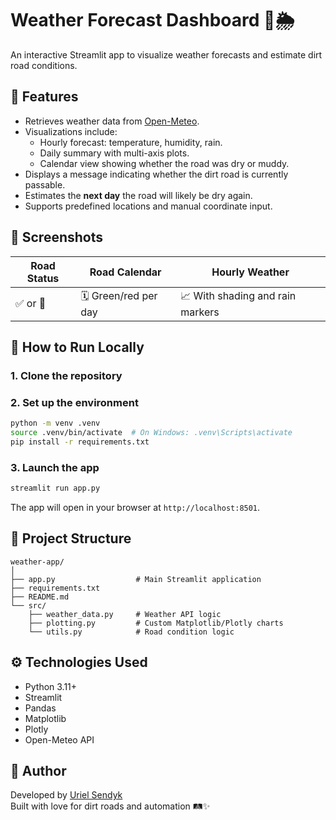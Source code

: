 # Weather Forecast Dashboard 🚜🌦️

An interactive Streamlit app to visualize weather forecasts and estimate dirt road conditions.

## 🧠 Features

- Retrieves weather data from [Open-Meteo](https://open-meteo.com/).
- Visualizations include:
  - Hourly forecast: temperature, humidity, rain.
  - Daily summary with multi-axis plots.
  - Calendar view showing whether the road was dry or muddy.
- Displays a message indicating whether the dirt road is currently passable.
- Estimates the **next day** the road will likely be dry again.
- Supports predefined locations and manual coordinate input.

## 📸 Screenshots

| Road Status | Road Calendar | Hourly Weather |
|-------------|----------------|----------------|
| ✅ or 🚫     | 🗓️ Green/red per day | 📈 With shading and rain markers |

## 🚀 How to Run Locally

### 1. Clone the repository


### 2. Set up the environment

```bash
python -m venv .venv
source .venv/bin/activate  # On Windows: .venv\Scripts\activate
pip install -r requirements.txt
```

### 3. Launch the app

```bash
streamlit run app.py
```

The app will open in your browser at `http://localhost:8501`.

## 📁 Project Structure

```
weather-app/
│
├── app.py                  # Main Streamlit application
├── requirements.txt
├── README.md
└── src/
    ├── weather_data.py     # Weather API logic
    ├── plotting.py         # Custom Matplotlib/Plotly charts
    └── utils.py            # Road condition logic
```

## ⚙️ Technologies Used

- Python 3.11+
- Streamlit
- Pandas
- Matplotlib
- Plotly
- Open-Meteo API

## 🙌 Author

Developed by [Uriel Sendyk](https://github.com/sendykuriel)  
Built with love for dirt roads and automation 🛤️✨
